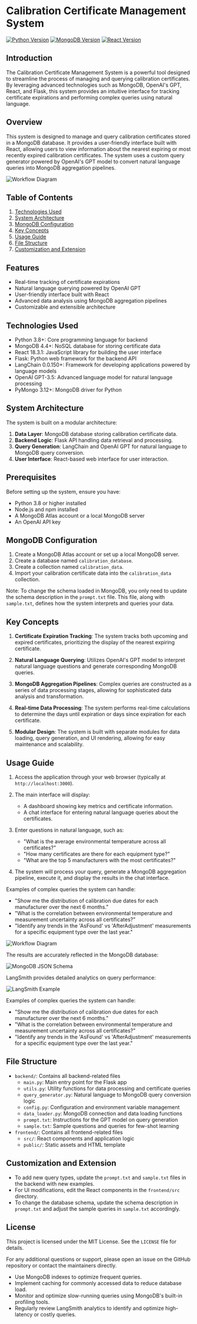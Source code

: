 # Calibration Certificate Management System

[![Python Version](https://img.shields.io/badge/python-3.8%2B-blue.svg)](https://www.python.org/downloads/)
[![MongoDB Version](https://img.shields.io/badge/mongodb-4.4%2B-green.svg)](https://www.mongodb.com/try/download/community)
[![React Version](https://img.shields.io/badge/react-18.3.1-blue.svg)](https://reactjs.org/)

## Introduction
The Calibration Certificate Management System is a powerful tool designed to streamline the process of managing and querying calibration certificates. By leveraging advanced technologies such as MongoDB, OpenAI's GPT, React, and Flask, this system provides an intuitive interface for tracking certificate expirations and performing complex queries using natural language.

## Overview
This system is designed to manage and query calibration certificates stored in a MongoDB database. It provides a user-friendly interface built with React, allowing users to view information about the nearest expiring or most recently expired calibration certificates. The system uses a custom query generator powered by OpenAI's GPT model to convert natural language queries into MongoDB aggregation pipelines.

![Workflow Diagram](frontend/public/images/workflowdiagram.jpg)

## Table of Contents

1. [Technologies Used](#technologies-used)
2. [System Architecture](#system-architecture)
3. [MongoDB Configuration](#mongodb-configuration)
4. [Key Concepts](#key-concepts)
5. [Usage Guide](#usage-guide)
6. [File Structure](#file-structure)
7. [Customization and Extension](#customization-and-extension)

## Features
- Real-time tracking of certificate expirations
- Natural language querying powered by OpenAI GPT
- User-friendly interface built with React
- Advanced data analysis using MongoDB aggregation pipelines
- Customizable and extensible architecture

## Technologies Used
- Python 3.8+: Core programming language for backend
- MongoDB 4.4+: NoSQL database for storing certificate data
- React 18.3.1: JavaScript library for building the user interface
- Flask: Python web framework for the backend API
- LangChain 0.0.150+: Framework for developing applications powered by language models
- OpenAI GPT-3.5: Advanced language model for natural language processing
- PyMongo 3.12+: MongoDB driver for Python

## System Architecture
The system is built on a modular architecture:

1. **Data Layer**: MongoDB database storing calibration certificate data.
2. **Backend Logic**: Flask API handling data retrieval and processing.
3. **Query Generation**: LangChain and OpenAI GPT for natural language to MongoDB query conversion.
4. **User Interface**: React-based web interface for user interaction.

## Prerequisites
Before setting up the system, ensure you have:
- Python 3.8 or higher installed
- Node.js and npm installed
- A MongoDB Atlas account or a local MongoDB server
- An OpenAI API key


## MongoDB Configuration

1. Create a MongoDB Atlas account or set up a local MongoDB server.
2. Create a database named `calibration_database`.
3. Create a collection named `calibration_data`.
4. Import your calibration certificate data into the `calibration_data` collection.

Note: To change the schema loaded in MongoDB, you only need to update the schema description in the `prompt.txt` file. This file, along with `sample.txt`, defines how the system interprets and queries your data.

## Key Concepts

1. **Certificate Expiration Tracking**: The system tracks both upcoming and expired certificates, prioritizing the display of the nearest expiring certificate.

2. **Natural Language Querying**: Utilizes OpenAI's GPT model to interpret natural language questions and generate corresponding MongoDB queries.

3. **MongoDB Aggregation Pipelines**: Complex queries are constructed as a series of data processing stages, allowing for sophisticated data analysis and transformation.

4. **Real-time Data Processing**: The system performs real-time calculations to determine the days until expiration or days since expiration for each certificate.

5. **Modular Design**: The system is built with separate modules for data loading, query generation, and UI rendering, allowing for easy maintenance and scalability.

## Usage Guide

1. Access the application through your web browser (typically at `http://localhost:3000`).

2. The main interface will display:
   - A dashboard showing key metrics and certificate information.
   - A chat interface for entering natural language queries about the certificates.

3. Enter questions in natural language, such as:
   - "What is the average environmental temperature across all certificates?"
   - "How many certificates are there for each equipment type?"
   - "What are the top 5 manufacturers with the most certificates?"

4. The system will process your query, generate a MongoDB aggregation pipeline, execute it, and display the results in the chat interface.
   
Examples of complex queries the system can handle:
- "Show me the distribution of calibration due dates for each manufacturer over the next 6 months."
- "What is the correlation between environmental temperature and measurement uncertainty across all certificates?"
- "Identify any trends in the 'AsFound' vs 'AfterAdjustment' measurements for a specific equipment type over the last year."

![Workflow Diagram](frontend/public/images/AgentAI.jpg)

The results are accurately reflected in the MongoDB database:

![MongoDB JSON Schema](frontend/public/images/MongoDB-JsonSchema.jpg)

LangSmith provides detailed analytics on query performance:

![LangSmith Example](frontend/public/images/LangSmithExample.jpg)

Examples of complex queries the system can handle:
- "Show me the distribution of calibration due dates for each manufacturer over the next 6 months."
- "What is the correlation between environmental temperature and measurement uncertainty across all certificates?"
- "Identify any trends in the 'AsFound' vs 'AfterAdjustment' measurements for a specific equipment type over the last year."


## File Structure

- `backend/`: Contains all backend-related files
  - `main.py`: Main entry point for the Flask app
  - `utils.py`: Utility functions for data processing and certificate queries
  - `query_generator.py`: Natural language to MongoDB query conversion logic
  - `config.py`: Configuration and environment variable management
  - `data_loader.py`: MongoDB connection and data loading functions
  - `prompt.txt`: Instructions for the GPT model on query generation
  - `sample.txt`: Sample questions and queries for few-shot learning
- `frontend/`: Contains all frontend-related files
  - `src/`: React components and application logic
  - `public/`: Static assets and HTML template

## Customization and Extension

- To add new query types, update the `prompt.txt` and `sample.txt` files in the backend with new examples.
- For UI modifications, edit the React components in the `frontend/src` directory.
- To change the database schema, update the schema description in `prompt.txt` and adjust the sample queries in `sample.txt` accordingly.

## License
This project is licensed under the MIT License. See the `LICENSE` file for details.

For any additional questions or support, please open an issue on the GitHub repository or contact the maintainers directly.
- Use MongoDB indexes to optimize frequent queries.
- Implement caching for commonly accessed data to reduce database load.
- Monitor and optimize slow-running queries using MongoDB's built-in profiling tools.
- Regularly review LangSmith analytics to identify and optimize high-latency or costly queries.

